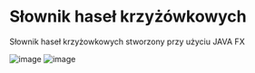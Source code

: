 # Słownik haseł krzyżówkowych

Słownik haseł krzyżowkowych stworzony przy użyciu JAVA FX 

![image](https://user-images.githubusercontent.com/46484603/117545087-9d577d80-b024-11eb-926e-629377f369c3.png)
![image](https://user-images.githubusercontent.com/46484603/117545108-b6602e80-b024-11eb-8a12-31e84a820647.png)
